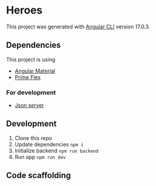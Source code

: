 # Heroes

This project was generated with [Angular CLI](https://github.com/angular/angular-cli) version 17.0.3.

## Dependencies

This project is using 

- [Angular Material](https://material.angular.io/)
- [Prime Flex](https://primeflex.org/installation)

### For development
- [Json server](https://www.npmjs.com/package/json-server)

## Development

1. Clone this repo
2. Update dependencies ```npm i```
3. Initialize backend ```npm run backend```
4. Run app ```npm run dev```

## Code scaffolding
